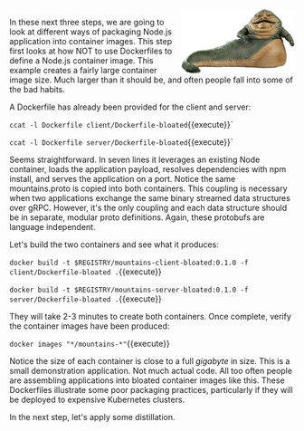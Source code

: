 <img align="right" src="./assets/jabba-the-hutt-star-wars.png" width="200">

In these next three steps, we are going to look at different ways of packaging Node.js application into container images. This step first looks at how NOT to use Dockerfiles to define a Node.js container image. This example creates a fairly large container image size. Much larger than it should be, and often people fall into some of the bad habits.

A Dockerfile has already been provided for the client and server:

`ccat -l Dockerfile client/Dockerfile-bloated`{{execute}}`

`ccat -l Dockerfile server/Dockerfile-bloated`{{execute}}`

Seems straightforward. In seven lines it leverages an existing Node container, loads the application payload, resolves dependencies with npm install, and serves the application on a port. Notice the same mountains.proto is copied into both containers. This coupling is necessary when two applications exchange the same binary streamed data structures over gRPC. However, it's the only coupling and each data structure should be in separate, modular proto definitions. Again, these protobufs are language independent.  

Let's build the two containers and see what it produces:

`docker build -t $REGISTRY/mountains-client-bloated:0.1.0 -f client/Dockerfile-bloated .`{{execute}}

`docker build -t $REGISTRY/mountains-server-bloated:0.1.0 -f server/Dockerfile-bloated .`{{execute}}

They will take 2-3 minutes to create both containers. Once complete, verify the container images have been produced:

`docker images "*/mountains-*"`{{execute}}

Notice the size of each container is close to a full _gigabyte_ in size. This is a small demonstration application. Not much actual code. All too often people are assembling applications into bloated container images like this. These Dockerfiles illustrate some poor packaging practices, particularly if they will be deployed to expensive Kubernetes clusters.

In the next step, let's apply some distillation.
